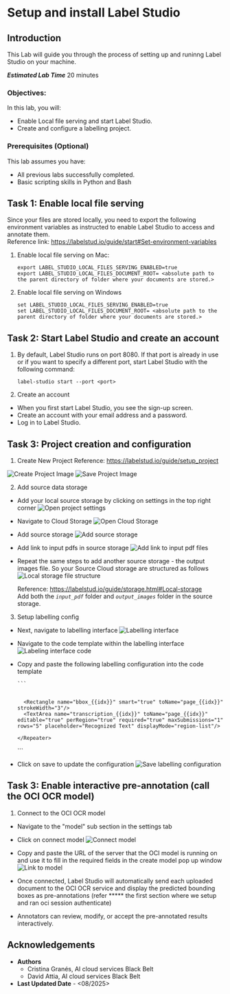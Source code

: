 # Setup and install Label Studio

## Introduction

This Lab will guide you through the process of setting up and runinng Label Studio on your machine.

***Estimated Lab Time*** 20 minutes


### Objectives:

In this lab, you will:
* Enable Local file serving and start Label Studio.
* Create and configure a labelling project.

### Prerequisites (Optional)

This lab assumes you have:
* All previous labs successfully completed.
* Basic scripting skills in Python and Bash


## Task 1: Enable local file serving
Since your files are stored locally, you need to export the following environment variables as instructed to enable Label Studio to access and annotate them. 
</br>
Reference link: https://labelstud.io/guide/start#Set-environment-variables 

1. Enable local file serving on Mac:

    ```
    export LABEL_STUDIO_LOCAL_FILES_SERVING_ENABLED=true 
    export LABEL_STUDIO_LOCAL_FILES_DOCUMENT_ROOT= <absolute path to the parent directory of folder where your documents are stored.> 
    ```

2. Enable local file serving on Windows
    ```
    set LABEL_STUDIO_LOCAL_FILES_SERVING_ENABLED=true 
    set LABEL_STUDIO_LOCAL_FILES_DOCUMENT_ROOT= <absolute path to the parent directory of folder where your documents are stored.> 
    ```

## Task 2: Start Label Studio and create an account


1. By default, Label Studio runs on port 8080. If that port is already in use or if you want to specify a different port, start Label Studio with the following command:
    ```
    label-studio start --port <port> 
    ```

2. Create an account
  - When you first start Label Studio, you see the sign-up screen. 
  - Create an account with your email address and a password. 
  - Log in to Label Studio. 


## Task 3: Project creation and configuration

1. Create New Project
Reference: https://labelstud.io/guide/setup_project 

  ![Create Project Image](images/create-project.png)
  ![Save Project Image](images/save-project.png)


2. Add source data storage
- Add your local source storage by clicking on settings in the top right corner
  ![Open project settings](images/settings-ls.png)
- Navigate to Cloud Storage 
  ![Open Cloud Storage](images/cloud-storage-ls.png)
- Add source storage
  ![Add source storage](images/source-storage.png)
- Add link to input pdfs in source storage 
  ![Add link to input pdf files](images/input-pdf-path.png)
- Repeat the same steps to add another source storage - the output images file. So your Source Cloud storage 
  are structured as follows
  ![Local storage file structure](images/local-storage-files.png)

  Reference: https://labelstud.io/guide/storage.html#Local-storage 
  </br>
  Add both the *`input_pdf`* folder and *`output_images`* folder in the source storage.


3. Setup labelling config

- Next, navigate to labelling interface 
  ![Labelling interface](images/labeling-interface.png)

- Navigate to the code template within the labelling interface
  ![Labeling interface code](images/labelling-code.png)

- Copy and paste the following labelling configuration into the code template
  
      ```
    <View>
      <Repeater on="$pages" indexFlag="{{idx}}" mode="pagination">
        <View style="display:flex;align-items:start;gap:8px;flex-direction:row">
          <Image name="page_{{idx}}" value="$pages[{{idx}}].page" inline="true"/>
            <Labels name="labels_{{idx}}" toName="page_{{idx}}" showInline="false">
              <Label value="ignore" background="#FFA39E"/>
              <Label value="Invoice_Number" background="#a59eff"/>
              <Label value="Invoice_Date" background="#0dd377"/>
              <Label value="Total" background="#ffdf6b"/>
            </Labels>
        </View>
        
        <Rectangle name="bbox_{{idx}}" smart="true" toName="page_{{idx}}" strokeWidth="3"/>
        <TextArea name="transcription_{{idx}}" toName="page_{{idx}}" editable="true" perRegion="true" required="true" maxSubmissions="1" rows="5" placeholder="Recognized Text" displayMode="region-list"/>
      
      </Repeater>
    </View> 
      ```

- Click on save to update the configuration
  ![Save labelling configuration](images/save-configuration.png)

## Task 3: Enable interactive pre-annotation (call the OCI OCR model)

1. Connect to the OCI OCR model 
- Navigate to the "model" sub section in the settings tab 
- Click on connect model 
  ![Connect model](images/connect-model.png)

- Copy and paste the URL of the server that the OCI model is running on and use it to fill in the required fields in the create model pop up window 
  ![Link to model](images/url-connect-model.png)

- Once connected, Label Studio will automatically send each uploaded document to the OCI OCR service and display the predicted bounding boxes as pre-annotations (refer ***** the first section where we setup and ran oci session authenticate)
- Annotators can review, modify, or accept the pre-annotated results interactively. 


## Acknowledgements
* **Authors** 
    - Cristina Granés, AI cloud services Black Belt
    - David Attia, AI cloud services Black Belt
* **Last Updated Date** - <08/2025>
